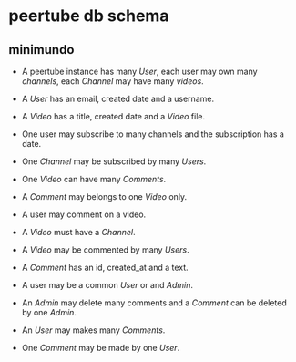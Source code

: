 # peertube db schema

## minimundo

- A peertube instance has many _User_, each user may own many _channels_, each _Channel_ may have many _videos_.

- A _User_ has an email, created date and a username. 
- A _Video_ has a title, created date and a _Video_ file.

- One user may subscribe to many channels and the subscription has a date. 
- One _Channel_ may be subscribed by many _Users_.

- One _Video_ can have many _Comments_. 
- A _Comment_ may belongs to one _Video_ only. 
- A user may comment on a video.
- A _Video_ must have a _Channel_.
- A _Video_ may be commented by many _Users_.
- A _Comment_ has an id, created_at and a text.

- A user may be a common _User_ or and _Admin_.
- An _Admin_ may delete many comments and a _Comment_ can be deleted by one _Admin_.

- An _User_ may makes many _Comments_.
- One _Comment_ may be made by one _User_.
